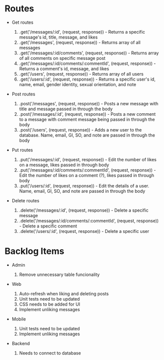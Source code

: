 # Routes

* Get routes

    1. .get('/messages/:id', (request, response)) - Returns a specific message's id, title, message, and likes
    1. .get('/messages', (request, response)) - Returns array of all messages
    1. .get('/messages/:id/comments', (request, response)) - Returns array of all comments on specific message post
    1. .get('/messages/:id/comments/:commentId', (request, response)) - Returns a comment's id, message, and likes
    1. .get('/users', (request, response)) - Returns array of all users
    1. .get('/users/:id', (request, response)) - Returns a specific user's id, name, email, gender identity, sexual orientation, and note

* Post routes

    1. .post('/messages', (request, response)) - Posts a new message with title and message passed in through the body
    1. .post('/messages/:id', (request, response)) - Posts a new comment to a message with comment message being passed in through the body 
    1. .post('/users', (request, response)) - Adds a new user to the database. Name, email, GI, SO, and note are passed in through the body

* Put routes

    1. .put('/messages/:id', (request, response)) - Edit the number of likes on a message, likes passed in through body
    1. .put('/messages/:id/comments/:commentId', (request, response)) - Edit the number of likes on a comment (?), likes passed in through body
    1. .put('/users/:id', (request, response)) - Edit the details of a user. Name, email, GI, SO, and note are passed in through the body

* Delete routes

    1. .delete('/messages/:id', (request, response)) - Delete a specific message
    1. .delete('/messages/:id/comments/:commentId', (request, response)) - Delete a specific comment
    1. .delete('/users/:id', (request, response)) - Delete a specific user

# Backlog Items

* Admin

    1. Remove unnecessary table funcionality

* Web

    1. Auto-refresh when liking and deleting posts
    1. Unit tests need to be updated
    1. CSS needs to be added for UI
    1. Implement unliking messages

* Mobile

    1. Unit tests need to be updated
    1. Implement unliking messages

* Backend

    1. Needs to connect to database


